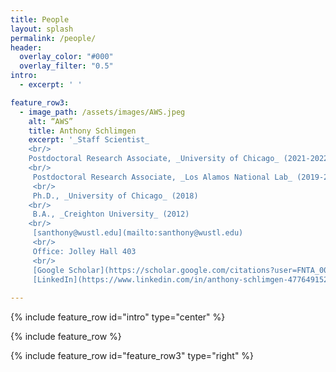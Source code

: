 ```yaml
---
title: People
layout: splash
permalink: /people/
header:
  overlay_color: "#000"
  overlay_filter: "0.5"
intro: 
  - excerpt: ' '

feature_row3:
  - image_path: /assets/images/AWS.jpeg
    alt: “AWS”
    title: Anthony Schlimgen 
    excerpt: '_Staff Scientist_   
    <br/>
    Postdoctoral Research Associate, _University of Chicago_ (2021-2022) 
    <br/>
     Postdoctoral Research Associate, _Los Alamos National Lab_ (2019-2021) 
     <br/>
     Ph.D., _University of Chicago_ (2018) 
    <br/>
     B.A., _Creighton University_ (2012) 
    <br/>
     [santhony@wustl.edu](mailto:santhony@wustl.edu)  
     <br/>
     Office: Jolley Hall 403  
     <br/>
     [Google Scholar](https://scholar.google.com/citations?user=FNTA_00AAAAJ&hl=en&oi=sra)  
     [LinkedIn](https://www.linkedin.com/in/anthony-schlimgen-477649152/)'  
     
---
```


{% include feature_row id="intro" type="center" %}

{% include feature_row %}

{% include feature_row id="feature_row3" type="right" %}






 
